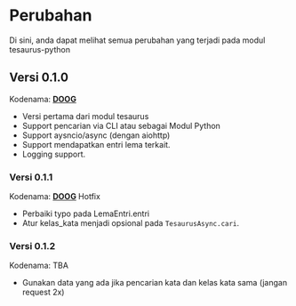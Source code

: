 # Perubahan
Di sini, anda dapat melihat semua perubahan yang terjadi pada modul tesaurus-python

## Versi 0.1.0
Kodenama: [**DOOG**](https://youtu.be/cQMLWIt9md4?t=824)
- Versi pertama dari modul tesaurus
- Support pencarian via CLI atau sebagai Modul Python
- Support aysncio/async (dengan aiohttp)
- Support mendapatkan entri lema terkait.
- Logging support.

### Versi 0.1.1
Kodenama: [**DOOG**](https://youtu.be/cQMLWIt9md4?t=824) Hotfix
- Perbaiki typo pada LemaEntri.entri
- Atur kelas_kata menjadi opsional pada `TesaurusAsync.cari`.


### Versi 0.1.2
Kodenama: TBA
- Gunakan data yang ada jika pencarian kata dan kelas kata sama (jangan request 2x)
